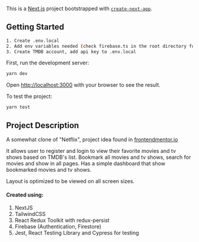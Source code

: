 This is a [Next.js](https://nextjs.org/) project bootstrapped with [`create-next-app`](https://github.com/vercel/next.js/tree/canary/packages/create-next-app).

## Getting Started

```bash
1. Create .env.local
2. Add env variables needed (check firebase.ts in the root directory for firebase config)
3. Create TMDB account, add api key to .env.local
```

First, run the development server:

```bash
yarn dev
```

Open [http://localhost:3000](http://localhost:3000) with your browser to see the result.

To test the project:
```
yarn test
```

## Project Description

A somewhat clone of "Netflix", project idea found in [frontendmentor.io](https://www.frontendmentor.io/challenges/entertainment-web-app-J-UhgAW1X)

It allows user to register and login to view their favorite movies and tv shows based on TMDB's list.
Bookmark all movies and tv shows, search for movies and show in all pages.
Has a simple dashboard that show bookmarked movies and tv shows.

Layout is optimized to be viewed on all screen sizes.

#### Created using:
1. NextJS
2. TailwindCSS
3. React Redux Toolkit with redux-persist
4. Firebase (Authentication, Firestore)
5. Jest, React Testing Library and Cypress for testing

